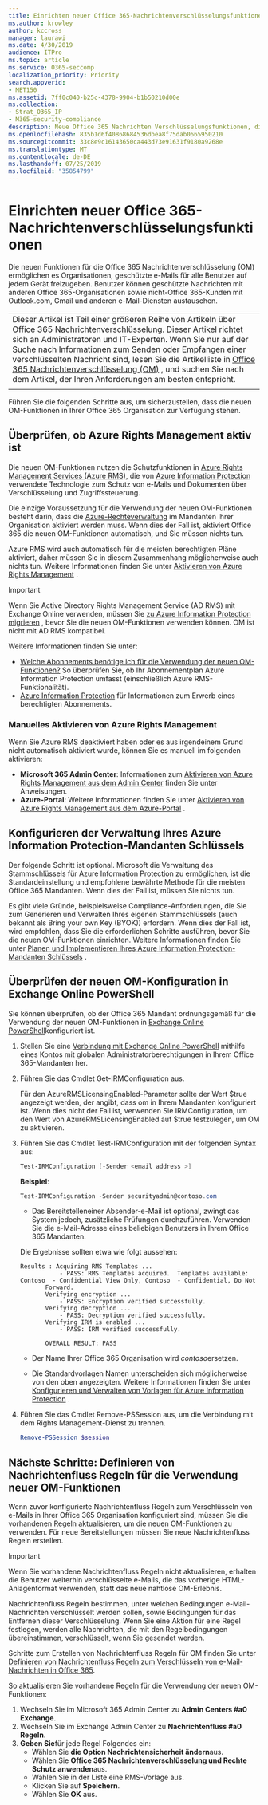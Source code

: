 ```yaml
---
title: Einrichten neuer Office 365-Nachrichtenverschlüsselungsfunktionen
ms.author: krowley
author: kccross
manager: laurawi
ms.date: 4/30/2019
audience: ITPro
ms.topic: article
ms.service: O365-seccomp
localization_priority: Priority
search.appverid:
- MET150
ms.assetid: 7ff0c040-b25c-4378-9904-b1b50210d00e
ms.collection:
- Strat_O365_IP
- M365-security-compliance
description: Neue Office 365 Nachrichten Verschlüsselungsfunktionen, die auf dem Schutz von Azure Information basieren, kann Ihre Organisation geschützte e-Mail-Kommunikation mit Personen innerhalb und außerhalb Ihrer Organisation verwenden. Die neuen OM-Funktionen funktionieren mit anderen Office 365 Organisationen, Outlook.com, Gmail und anderen e-Mail-Diensten.
ms.openlocfilehash: 835b1d6f40868684536dbea8f75dab0665950210
ms.sourcegitcommit: 33c8e9c16143650ca443d73e91631f9180a9268e
ms.translationtype: MT
ms.contentlocale: de-DE
ms.lasthandoff: 07/25/2019
ms.locfileid: "35854799"
---
```

# <a name="set-up-new-office-365-message-encryption-capabilities"></a>Einrichten neuer Office 365-Nachrichtenverschlüsselungsfunktionen

Die neuen Funktionen für die Office 365 Nachrichtenverschlüsselung (OM) ermöglichen es Organisationen, geschützte e-Mails für alle Benutzer auf jedem Gerät freizugeben. Benutzer können geschützte Nachrichten mit anderen Office 365-Organisationen sowie nicht-Office 365-Kunden mit Outlook.com, Gmail und anderen e-Mail-Diensten austauschen.

||
|:-----|
|Dieser Artikel ist Teil einer größeren Reihe von Artikeln über Office 365 Nachrichtenverschlüsselung. Dieser Artikel richtet sich an Administratoren und IT-Experten. Wenn Sie nur auf der Suche nach Informationen zum Senden oder Empfangen einer verschlüsselten Nachricht sind, lesen Sie die Artikelliste in [Office 365 Nachrichtenverschlüsselung (OM)](ome.md) , und suchen Sie nach dem Artikel, der Ihren Anforderungen am besten entspricht. |
||

Führen Sie die folgenden Schritte aus, um sicherzustellen, dass die neuen OM-Funktionen in Ihrer Office 365 Organisation zur Verfügung stehen.

## <a name="verify-that-azure-rights-management-is-active"></a>Überprüfen, ob Azure Rights Management aktiv ist

Die neuen OM-Funktionen nutzen die Schutzfunktionen in [Azure Rights Management Services (Azure RMS)](https://docs.microsoft.com/en-us/azure/information-protection/what-is-information-protection), die von [Azure Information Protection](https://docs.microsoft.com/en-us/azure/information-protection/what-is-azure-rms) verwendete Technologie zum Schutz von e-Mails und Dokumenten über Verschlüsselung und Zugriffssteuerung.

Die einzige Voraussetzung für die Verwendung der neuen OM-Funktionen besteht darin, dass die [Azure-Rechteverwaltung](https://docs.microsoft.com/en-us/azure/information-protection/what-is-azure-rms) im Mandanten Ihrer Organisation aktiviert werden muss. Wenn dies der Fall ist, aktiviert Office 365 die neuen OM-Funktionen automatisch, und Sie müssen nichts tun.

Azure RMS wird auch automatisch für die meisten berechtigten Pläne aktiviert, daher müssen Sie in diesem Zusammenhang möglicherweise auch nichts tun. Weitere Informationen finden Sie unter [Aktivieren von Azure Rights Management](https://docs.microsoft.com/en-gb/azure/information-protection/activate-service) .

>[!IMPORTANT]
>Wenn Sie Active Directory Rights Management Service (AD RMS) mit Exchange Online verwenden, müssen Sie [zu Azure Information Protection migrieren](https://docs.microsoft.com/en-us/azure/information-protection/migrate-from-ad-rms-to-azure-rms) , bevor Sie die neuen OM-Funktionen verwenden können. OM ist nicht mit AD RMS kompatibel.  

Weitere Informationen finden Sie unter:

- [Welche Abonnements benötige ich für die Verwendung der neuen OM-Funktionen?](ome-faq.md#what-subscriptions-do-i-need-to-use-the-new-ome-capabilities) So überprüfen Sie, ob Ihr Abonnementplan Azure Information Protection umfasst (einschließlich Azure RMS-Funktionalität).
- [Azure Information Protection](https://azure.microsoft.com/en-us/services/information-protection/) für Informationen zum Erwerb eines berechtigten Abonnements.  

### <a name="manually-activating-azure-rights-management"></a>Manuelles Aktivieren von Azure Rights Management

Wenn Sie Azure RMS deaktiviert haben oder es aus irgendeinem Grund nicht automatisch aktiviert wurde, können Sie es manuell im folgenden aktivieren:

- **Microsoft 365 Admin Center**: Informationen zum [Aktivieren von Azure Rights Management aus dem Admin Center](https://docs.microsoft.com/en-us/azure/information-protection/activate-office365) finden Sie unter Anweisungen.
- **Azure-Portal**: Weitere Informationen finden Sie unter [Aktivieren von Azure Rights Management aus dem Azure-Portal](https://docs.microsoft.com/en-gb/azure/information-protection/activate-azure) .

## <a name="configure-management-of-your-azure-information-protection-tenant-key"></a>Konfigurieren der Verwaltung Ihres Azure Information Protection-Mandanten Schlüssels

Der folgende Schritt ist optional. Microsoft die Verwaltung des Stammschlüssels für Azure Information Protection zu ermöglichen, ist die Standardeinstellung und empfohlene bewährte Methode für die meisten Office 365 Mandanten. Wenn dies der Fall ist, müssen Sie nichts tun.

Es gibt viele Gründe, beispielsweise Compliance-Anforderungen, die Sie zum Generieren und Verwalten Ihres eigenen Stammschlüssels (auch bekannt als Bring your own Key (BYOK)) erfordern. Wenn dies der Fall ist, wird empfohlen, dass Sie die erforderlichen Schritte ausführen, bevor Sie die neuen OM-Funktionen einrichten. Weitere Informationen finden Sie unter [Planen und Implementieren Ihres Azure Information Protection-Mandanten Schlüssels](https://docs.microsoft.com/information-protection/plan-design/plan-implement-tenant-key) .

## <a name="verify-new-ome-configuration-in-exchange-online-powershell"></a>Überprüfen der neuen OM-Konfiguration in Exchange Online PowerShell

Sie können überprüfen, ob der Office 365 Mandant ordnungsgemäß für die Verwendung der neuen OM-Funktionen in [Exchange Online PowerShell](https://docs.microsoft.com/en-us/powershell/exchange/exchange-online/exchange-online-powershell?view=exchange-ps)konfiguriert ist.
  
1. Stellen Sie eine [Verbindung mit Exchange Online PowerShell](https://docs.microsoft.com/en-us/powershell/exchange/exchange-online/connect-to-exchange-online-powershell/connect-to-exchange-online-powershell) mithilfe eines Kontos mit globalen Administratorberechtigungen in Ihrem Office 365-Mandanten her.

2. Führen Sie das Cmdlet Get-IRMConfiguration aus.

     Für den AzureRMSLicensingEnabled-Parameter sollte der Wert $true angezeigt werden, der angibt, dass om in Ihrem Mandanten konfiguriert ist. Wenn dies nicht der Fall ist, verwenden Sie IRMConfiguration, um den Wert von AzureRMSLicensingEnabled auf $true festzulegen, um OM zu aktivieren.

3. Führen Sie das Cmdlet Test-IRMConfiguration mit der folgenden Syntax aus:

     ```powershell
     Test-IRMConfiguration [-Sender <email address >]
     ```  

   **Beispiel**:

     ```powershell
     Test-IRMConfiguration -Sender securityadmin@contoso.com
     ```

     - Das Bereitstelleneiner Absender-e-Mail ist optional, zwingt das System jedoch, zusätzliche Prüfungen durchzuführen. Verwenden Sie die e-Mail-Adresse eines beliebigen Benutzers in Ihrem Office 365 Mandanten.

     Die Ergebnisse sollten etwa wie folgt aussehen:

     ```text
    Results : Acquiring RMS Templates ...
                - PASS: RMS Templates acquired.  Templates available: Contoso  - Confidential View Only, Contoso  - Confidential, Do Not
            Forward.
            Verifying encryption ...
                - PASS: Encryption verified successfully.
            Verifying decryption ...
                - PASS: Decryption verified successfully.
            Verifying IRM is enabled ...
                - PASS: IRM verified successfully.

            OVERALL RESULT: PASS
    ```

   - Der Name Ihrer Office 365 Organisation wird *contoso*ersetzen.

   - Die Standardvorlagen Namen unterscheiden sich möglicherweise von den oben angezeigten. Weitere Informationen finden Sie unter [Konfigurieren und Verwalten von Vorlagen für Azure Information Protection](https://docs.microsoft.com/en-us/azure/information-protection/configure-policy-templates) .

4. Führen Sie das Cmdlet Remove-PSSession aus, um die Verbindung mit dem Rights Management-Dienst zu trennen.

     ```powershell
     Remove-PSSession $session
     ```

## <a name="next-steps-define-mail-flow-rules-to-use-new-ome-capabilities"></a>Nächste Schritte: Definieren von Nachrichtenfluss Regeln für die Verwendung neuer OM-Funktionen

Wenn zuvor konfigurierte Nachrichtenfluss Regeln zum Verschlüsseln von e-Mails in Ihrer Office 365 Organisation konfiguriert sind, müssen Sie die vorhandenen Regeln aktualisieren, um die neuen OM-Funktionen zu verwenden. Für neue Bereitstellungen müssen Sie neue Nachrichtenfluss Regeln erstellen.

>[!IMPORTANT]
>Wenn Sie vorhandene Nachrichtenfluss Regeln nicht aktualisieren, erhalten die Benutzer weiterhin verschlüsselte e-Mails, die das vorherige HTML-Anlagenformat verwenden, statt das neue nahtlose OM-Erlebnis.

Nachrichtenfluss Regeln bestimmen, unter welchen Bedingungen e-Mail-Nachrichten verschlüsselt werden sollen, sowie Bedingungen für das Entfernen dieser Verschlüsselung. Wenn Sie eine Aktion für eine Regel festlegen, werden alle Nachrichten, die mit den Regelbedingungen übereinstimmen, verschlüsselt, wenn Sie gesendet werden.
  
Schritte zum Erstellen von Nachrichtenfluss Regeln für OM finden Sie unter [Definieren von Nachrichtenfluss Regeln zum Verschlüsseln von e-Mail-Nachrichten in Office 365](define-mail-flow-rules-to-encrypt-email.md).

So aktualisieren Sie vorhandene Regeln für die Verwendung der neuen OM-Funktionen:

1. Wechseln Sie im Microsoft 365 Admin Center zu **Admin Centers #a0 Exchange**.
2. Wechseln Sie im Exchange Admin Center zu **Nachrichtenfluss #a0 Regeln**.
3. **Geben Sie**für jede Regel Folgendes ein:
    - Wählen Sie **die Option Nachrichtensicherheit ändern**aus.
    - Wählen Sie **Office 365 Nachrichtenverschlüsselung und Rechte Schutz anwenden**aus.
    - Wählen Sie in der Liste eine RMS-Vorlage aus.
    - Klicken Sie auf **Speichern**.
    - Wählen Sie **OK** aus.
